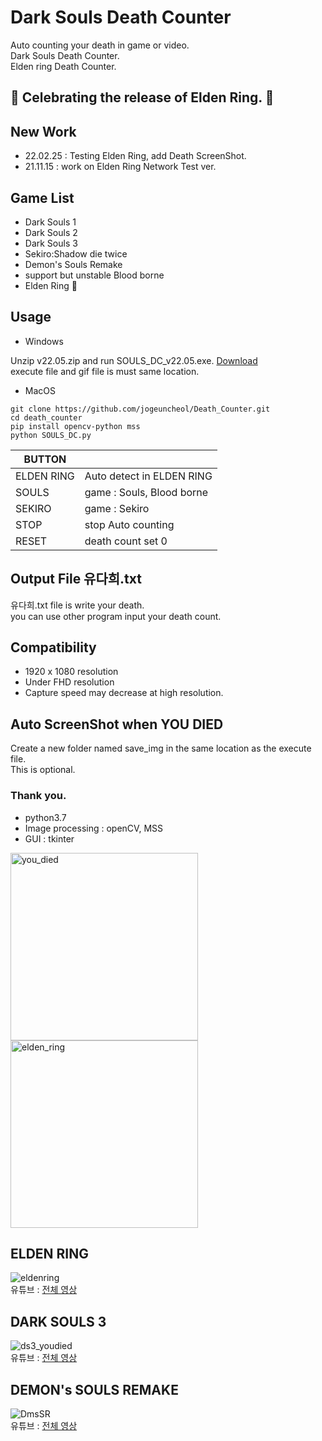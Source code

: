 # Dark Souls Death Counter
Auto counting your death in game or video.\
Dark Souls Death Counter.\
Elden ring Death Counter.

## 🎉 Celebrating the release of Elden Ring. 🎉
## New Work
- 22.02.25 : Testing Elden Ring, add Death ScreenShot.
- 21.11.15 : work on Elden Ring Network Test ver.

## Game List
- Dark Souls 1
- Dark Souls 2
- Dark Souls 3
- Sekiro:Shadow die twice
- Demon's Souls Remake
- support but unstable Blood borne
- Elden Ring 🎉

## Usage
- Windows

Unzip v22.05.zip and run SOULS_DC_v22.05.exe. [Download](https://github.com/jogeuncheol/Death_Counter/releases/tag/v22.05)\
execute file and gif file is must same location.

- MacOS
```
git clone https://github.com/jogeuncheol/Death_Counter.git
cd death_counter
pip install opencv-python mss
python SOULS_DC.py
```

|BUTTON||
|---|---|
|ELDEN RING| Auto detect in ELDEN RING |
|SOULS| game : Souls, Blood borne |
|SEKIRO| game : Sekiro |
|STOP| stop Auto counting |
|RESET| death count set 0 |

## Output File 유다희.txt
유다희.txt file is write your death.\
you can use other program input your death count.

## Compatibility
- 1920 x 1080 resolution
- Under FHD resolution
- Capture speed may decrease at high resolution.

## Auto ScreenShot when YOU DIED
Create a new folder named save_img in the same location as the execute file.\
This is optional.

### Thank you.

- python3.7
- Image processing : openCV, MSS
- GUI : tkinter

<img width="300" alt="you_died" src="https://user-images.githubusercontent.com/84510674/134480879-e79a2b54-ece6-44ce-8e28-665d720ce72c.gif">
<img width="300" alt="elden_ring" src="https://github.com/jogeuncheol/Death_Counter/blob/main/ELDENRING_TITLE.gif">

## ELDEN RING
![eldenring](https://github.com/jogeuncheol/Death_Counter/blob/main/result/elden_ring_udied.gif)\
유튜브 : [전체 영상](https://youtu.be/auBIegOaCmc)

## DARK SOULS 3
![ds3_youdied](https://user-images.githubusercontent.com/84510674/134486625-8a4910b8-ccb1-4c13-a843-b3bbe02ebbe3.gif)\
유튜브 : [전체 영상](https://youtu.be/-gfszdCMHcM)

## DEMON's SOULS REMAKE
![DmsSR](https://user-images.githubusercontent.com/84510674/134487753-dea3a31e-b08d-4875-9a03-3d789de7e17c.gif)\
유튜브 : [전체 영상](https://youtu.be/4dMfCVjQXUY)
